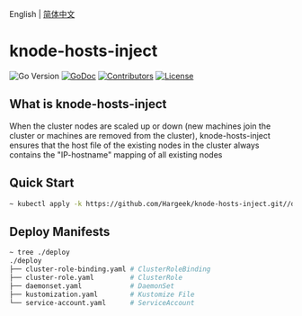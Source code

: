 English | [简体中文](./README-cn.md)

# knode-hosts-inject

![Go Version](https://img.shields.io/badge/Go-%3E%3D%201.22-%23007d9c)
[![GoDoc](https://godoc.org/github.com/hargeek/gin-auto-redoc?status.svg)](https://pkg.go.dev/github.com/hargeek/gin-auto-redoc)
[![Contributors](https://img.shields.io/github/contributors/hargeek/gin-auto-redoc)](https://github.com/hargeek/gin-auto-redoc/graphs/contributors)
[![License](https://img.shields.io/github/license/hargeek/gin-auto-redoc)](./LICENSE)

## What is knode-hosts-inject

When the cluster nodes are scaled up or down (new machines join the cluster or machines are removed from the cluster), knode-hosts-inject ensures that the host file of the existing nodes in the cluster always contains the "IP-hostname" mapping of all existing nodes

## Quick Start

```bash
~ kubectl apply -k https://github.com/Hargeek/knode-hosts-inject.git//deploy\?ref\=master
```

## Deploy Manifests

```bash
~ tree ./deploy
./deploy
├── cluster-role-binding.yaml # ClusterRoleBinding
├── cluster-role.yaml         # ClusterRole
├── daemonset.yaml            # DaemonSet
├── kustomization.yaml        # Kustomize File
└── service-account.yaml      # ServiceAccount
```
